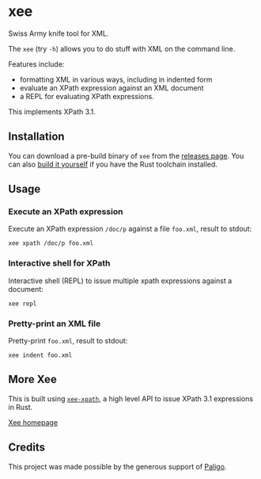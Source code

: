 # xee

Swiss Army knife tool for XML.

The `xee` (try `-h`) allows you to do stuff with XML on the command line.

Features include:

- formatting XML in various ways, including in indented form
- evaluate an XPath expression against an XML document
- a REPL for evaluating XPath expressions.

This implements XPath 3.1.

## Installation

You can download a pre-build binary of `xee` from the [releases
page](https://github.com/Paligo/xee/releases). You can also [build it
yourself](https://github.com/Paligo/xee/?tab=readme-ov-file#obtaining-the-xee-commandline-tool)
if you have the Rust toolchain installed.

## Usage

### Execute an XPath expression

Execute an XPath expression `/doc/p` against a file `foo.xml`, result to stdout:

```
xee xpath /doc/p foo.xml
```

### Interactive shell for XPath

Interactive shell (REPL) to issue multiple xpath expressions against a document:

```
xee repl
```

### Pretty-print an XML file

Pretty-print `foo.xml`, result to stdout:

```
xee indent foo.xml
```

## More Xee

This is built using [`xee-xpath`](https://docs.rs/xee-xpath/latest/xee_xpath/),
a high level API to issue XPath 3.1 expressions in Rust.

[Xee homepage](https://github.com/Paligo/xee)

## Credits

This project was made possible by the generous support of
[Paligo](https://paligo.net/).

